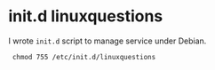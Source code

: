 init.d linuxquestions
=====================

I wrote `init.d` script to manage service under Debian.


     chmod 755 /etc/init.d/linuxquestions
